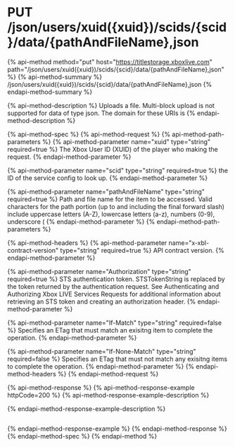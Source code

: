 # PUT /json/users/xuid\({xuid}\)/scids/{scid}/data/{pathAndFileName},json

{% api-method method="put" host="https://titlestorage.xboxlive.com" path="/json/users/xuid\({xuid}\)/scids/{scid}/data/{pathAndFileName},json" %}
{% api-method-summary %}
/json/users/xuid\({xuid}\)/scids/{scid}/data/{pathAndFileName},json
{% endapi-method-summary %}

{% api-method-description %}
Uploads a file. Multi-block upload is not supported for data of type json. The domain for these URIs is
{% endapi-method-description %}

{% api-method-spec %}
{% api-method-request %}
{% api-method-path-parameters %}
{% api-method-parameter name="xuid" type="string" required=true %}
The Xbox User ID \(XUID\) of the player who making the request.
{% endapi-method-parameter %}

{% api-method-parameter name="scid" type="string" required=true %}
the ID of the service config to look up.
{% endapi-method-parameter %}

{% api-method-parameter name="pathAndFileName" type="string" required=true %}
Path and file name for the item to be accessed. Valid characters for the path portion \(up to and including the final forward slash\) include uppercase letters \(A-Z\), lowercase letters \(a-z\), numbers \(0-9\), underscore \(
{% endapi-method-parameter %}
{% endapi-method-path-parameters %}

{% api-method-headers %}
{% api-method-parameter name="x-xbl-contract-version" type="string" required=true %}
API contract version.
{% endapi-method-parameter %}

{% api-method-parameter name="Authorization" type="string" required=true %}
STS authentication token. STSTokenString is replaced by the token returned by the authentication request. See Authenticating and Authorizing Xbox LIVE Services Requests for additional information about retrieving an STS token and creating an authorization header.
{% endapi-method-parameter %}

{% api-method-parameter name="If-Match" type="string" required=false %}
Specifies an ETag that must match an exisitng item to complete the operation.
{% endapi-method-parameter %}

{% api-method-parameter name="If-None-Match" type="string" required=false %}
Specifies an ETag that must not match any exisitng items to complete the operation.
{% endapi-method-parameter %}
{% endapi-method-headers %}
{% endapi-method-request %}

{% api-method-response %}
{% api-method-response-example httpCode=200 %}
{% api-method-response-example-description %}

{% endapi-method-response-example-description %}

```text

```
{% endapi-method-response-example %}
{% endapi-method-response %}
{% endapi-method-spec %}
{% endapi-method %}

